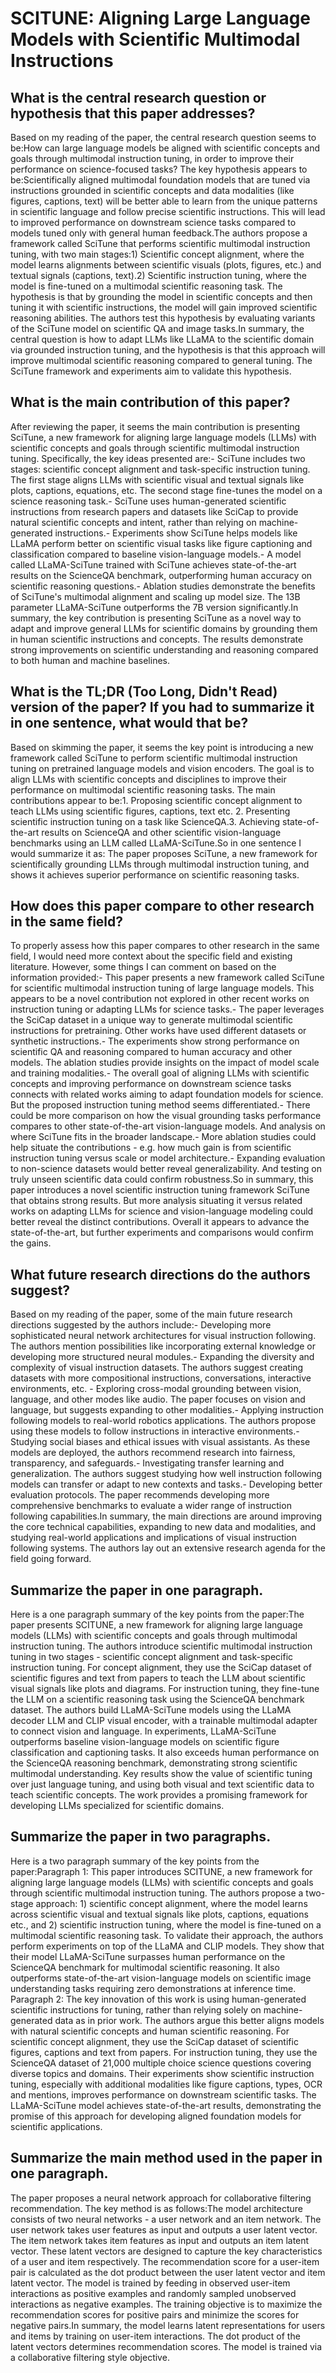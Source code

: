 # SCITUNE: Aligning Large Language Models with Scientific Multimodal   Instructions

## What is the central research question or hypothesis that this paper addresses?

Based on my reading of the paper, the central research question seems to be:How can large language models be aligned with scientific concepts and goals through multimodal instruction tuning, in order to improve their performance on science-focused tasks? The key hypothesis appears to be:Scientifically aligned multimodal foundation models that are tuned via instructions grounded in scientific concepts and data modalities (like figures, captions, text) will be better able to learn from the unique patterns in scientific language and follow precise scientific instructions. This will lead to improved performance on downstream science tasks compared to models tuned only with general human feedback.The authors propose a framework called SciTune that performs scientific multimodal instruction tuning, with two main stages:1) Scientific concept alignment, where the model learns alignments between scientific visuals (plots, figures, etc.) and textual signals (captions, text).2) Scientific instruction tuning, where the model is fine-tuned on a multimodal scientific reasoning task. The hypothesis is that by grounding the model in scientific concepts and then tuning it with scientific instructions, the model will gain improved scientific reasoning abilities. The authors test this hypothesis by evaluating variants of the SciTune model on scientific QA and image tasks.In summary, the central question is how to adapt LLMs like LLaMA to the scientific domain via grounded instruction tuning, and the hypothesis is that this approach will improve multimodal scientific reasoning compared to general tuning. The SciTune framework and experiments aim to validate this hypothesis.


## What is the main contribution of this paper?

After reviewing the paper, it seems the main contribution is presenting SciTune, a new framework for aligning large language models (LLMs) with scientific concepts and goals through scientific multimodal instruction tuning. Specifically, the key ideas presented are:- SciTune includes two stages: scientific concept alignment and task-specific instruction tuning. The first stage aligns LLMs with scientific visual and textual signals like plots, captions, equations, etc. The second stage fine-tunes the model on a science reasoning task.- SciTune uses human-generated scientific instructions from research papers and datasets like SciCap to provide natural scientific concepts and intent, rather than relying on machine-generated instructions.- Experiments show SciTune helps models like LLaMA perform better on scientific visual tasks like figure captioning and classification compared to baseline vision-language models.- A model called LLaMA-SciTune trained with SciTune achieves state-of-the-art results on the ScienceQA benchmark, outperforming human accuracy on scientific reasoning questions.- Ablation studies demonstrate the benefits of SciTune's multimodal alignment and scaling up model size. The 13B parameter LLaMA-SciTune outperforms the 7B version significantly.In summary, the key contribution is presenting SciTune as a novel way to adapt and improve general LLMs for scientific domains by grounding them in human scientific instructions and concepts. The results demonstrate strong improvements on scientific understanding and reasoning compared to both human and machine baselines.


## What is the TL;DR (Too Long, Didn't Read) version of the paper? If you had to summarize it in one sentence, what would that be?

Based on skimming the paper, it seems the key point is introducing a new framework called SciTune to perform scientific multimodal instruction tuning on pretrained language models and vision encoders. The goal is to align LLMs with scientific concepts and disciplines to improve their performance on multimodal scientific reasoning tasks. The main contributions appear to be:1. Proposing scientific concept alignment to teach LLMs using scientific figures, captions, text etc. 2. Presenting scientific instruction tuning on a task like ScienceQA.3. Achieving state-of-the-art results on ScienceQA and other scientific vision-language benchmarks using an LLM called LLaMA-SciTune.So in one sentence I would summarize it as: The paper proposes SciTune, a new framework for scientifically grounding LLMs through multimodal instruction tuning, and shows it achieves superior performance on scientific reasoning tasks.


## How does this paper compare to other research in the same field?

To properly assess how this paper compares to other research in the same field, I would need more context about the specific field and existing literature. However, some things I can comment on based on the information provided:- This paper presents a new framework called SciTune for scientific multimodal instruction tuning of large language models. This appears to be a novel contribution not explored in other recent works on instruction tuning or adapting LLMs for science tasks.- The paper leverages the SciCap dataset in a unique way to generate multimodal scientific instructions for pretraining. Other works have used different datasets or synthetic instructions.- The experiments show strong performance on scientific QA and reasoning compared to human accuracy and other models. The ablation studies provide insights on the impact of model scale and training modalities.- The overall goal of aligning LLMs with scientific concepts and improving performance on downstream science tasks connects with related works aiming to adapt foundation models for science. But the proposed instruction tuning method seems differentiated.- There could be more comparison on how the visual grounding tasks performance compares to other state-of-the-art vision-language models. And analysis on where SciTune fits in the broader landscape.- More ablation studies could help situate the contributions - e.g. how much gain is from scientific instruction tuning versus scale or model architecture.- Expanding evaluation to non-science datasets would better reveal generalizability. And testing on truly unseen scientific data could confirm robustness.So in summary, this paper introduces a novel scientific instruction tuning framework SciTune that obtains strong results. But more analysis situating it versus related works on adapting LLMs for science and vision-language modeling could better reveal the distinct contributions. Overall it appears to advance the state-of-the-art, but further experiments and comparisons would confirm the gains.


## What future research directions do the authors suggest?

Based on my reading of the paper, some of the main future research directions suggested by the authors include:- Developing more sophisticated neural network architectures for visual instruction following. The authors mention possibilities like incorporating external knowledge or developing more structured neural modules.- Expanding the diversity and complexity of visual instruction datasets. The authors suggest creating datasets with more compositional instructions, conversations, interactive environments, etc. - Exploring cross-modal grounding between vision, language, and other modes like audio. The paper focuses on vision and language, but suggests expanding to other modalities.- Applying instruction following models to real-world robotics applications. The authors propose using these models to follow instructions in interactive environments.- Studying social biases and ethical issues with visual assistants. As these models are deployed, the authors recommend research into fairness, transparency, and safeguards.- Investigating transfer learning and generalization. The authors suggest studying how well instruction following models can transfer or adapt to new contexts and tasks.- Developing better evaluation protocols. The paper recommends developing more comprehensive benchmarks to evaluate a wider range of instruction following capabilities.In summary, the main directions are around improving the core technical capabilities, expanding to new data and modalities, and studying real-world applications and implications of visual instruction following systems. The authors lay out an extensive research agenda for the field going forward.


## Summarize the paper in one paragraph.

Here is a one paragraph summary of the key points from the paper:The paper presents SCITUNE, a new framework for aligning large language models (LLMs) with scientific concepts and goals through multimodal instruction tuning. The authors introduce scientific multimodal instruction tuning in two stages - scientific concept alignment and task-specific instruction tuning. For concept alignment, they use the SciCap dataset of scientific figures and text from papers to teach the LLM about scientific visual signals like plots and diagrams. For instruction tuning, they fine-tune the LLM on a scientific reasoning task using the ScienceQA benchmark dataset. The authors build LLaMA-SciTune models using the LLaMA decoder LLM and CLIP visual encoder, with a trainable multimodal adapter to connect vision and language. In experiments, LLaMA-SciTune outperforms baseline vision-language models on scientific figure classification and captioning tasks. It also exceeds human performance on the ScienceQA reasoning benchmark, demonstrating strong scientific multimodal understanding. Key results show the value of scientific tuning over just language tuning, and using both visual and text scientific data to teach scientific concepts. The work provides a promising framework for developing LLMs specialized for scientific domains.


## Summarize the paper in two paragraphs.

Here is a two paragraph summary of the key points from the paper:Paragraph 1: This paper introduces SCITUNE, a new framework for aligning large language models (LLMs) with scientific concepts and goals through scientific multimodal instruction tuning. The authors propose a two-stage approach: 1) scientific concept alignment, where the model learns across scientific visual and textual signals like plots, captions, equations etc., and 2) scientific instruction tuning, where the model is fine-tuned on a multimodal scientific reasoning task. To validate their approach, the authors perform experiments on top of the LLaMA and CLIP models. They show that their model LLaMA-SciTune surpasses human performance on the ScienceQA benchmark for multimodal scientific reasoning. It also outperforms state-of-the-art vision-language models on scientific image understanding tasks requiring zero demonstrations at inference time. Paragraph 2: The key innovation of this work is using human-generated scientific instructions for tuning, rather than relying solely on machine-generated data as in prior work. The authors argue this better aligns models with natural scientific concepts and human scientific reasoning. For scientific concept alignment, they use the SciCap dataset of scientific figures, captions and text from papers. For instruction tuning, they use the ScienceQA dataset of 21,000 multiple choice science questions covering diverse topics and domains. Their experiments show scientific instruction tuning, especially with additional modalities like figure captions, types, OCR and mentions, improves performance on downstream scientific tasks. The LLaMA-SciTune model achieves state-of-the-art results, demonstrating the promise of this approach for developing aligned foundation models for scientific applications.


## Summarize the main method used in the paper in one paragraph.

The paper proposes a neural network approach for collaborative filtering recommendation. The key method is as follows:The model architecture consists of two neural networks - a user network and an item network. The user network takes user features as input and outputs a user latent vector. The item network takes item features as input and outputs an item latent vector. These latent vectors are designed to capture the key characteristics of a user and item respectively. The recommendation score for a user-item pair is calculated as the dot product between the user latent vector and item latent vector. The model is trained by feeding in observed user-item interactions as positive examples and randomly sampled unobserved interactions as negative examples. The training objective is to maximize the recommendation scores for positive pairs and minimize the scores for negative pairs.In summary, the model learns latent representations for users and items by training on user-item interactions. The dot product of the latent vectors determines recommendation scores. The model is trained via a collaborative filtering style objective.
